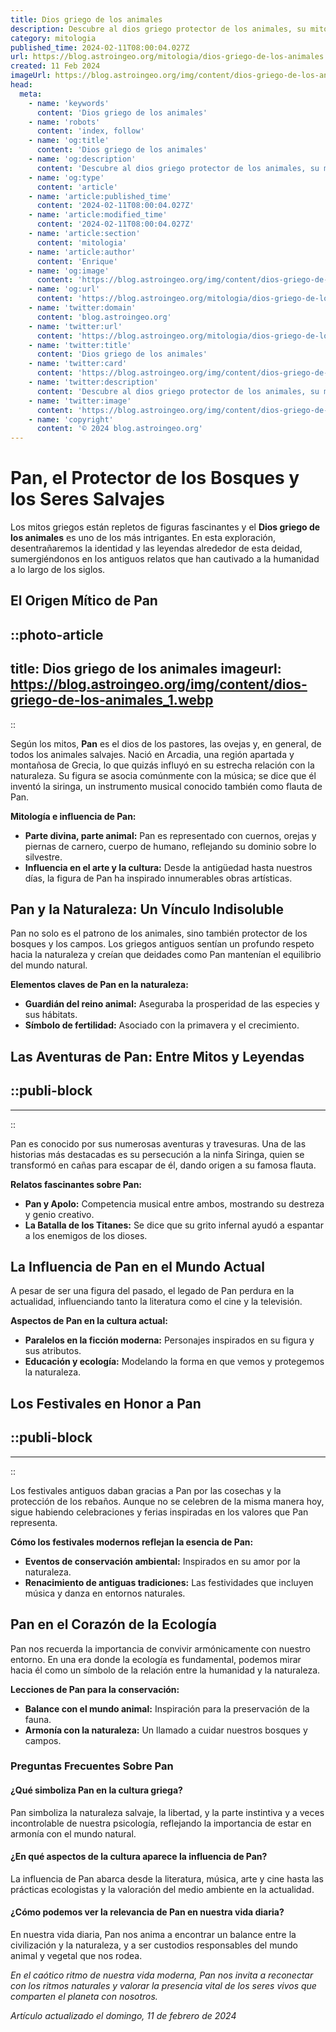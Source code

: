 ```yaml
---
title: Dios griego de los animales
description: Descubre al dios griego protector de los animales, su mitología y su rol en las antiguas leyendas. Explora su historia y culto en la Grecia clásica.
category: mitologia
published_time: 2024-02-11T08:00:04.027Z
url: https://blog.astroingeo.org/mitologia/dios-griego-de-los-animales
created: 11 Feb 2024
imageUrl: https://blog.astroingeo.org/img/content/dios-griego-de-los-animales_1.webp
head:
  meta:
    - name: 'keywords'
      content: 'Dios griego de los animales'
    - name: 'robots'
      content: 'index, follow'
    - name: 'og:title'
      content: 'Dios griego de los animales'
    - name: 'og:description'
      content: 'Descubre al dios griego protector de los animales, su mitología y su rol en las antiguas leyendas. Explora su historia y culto en la Grecia clásica.'
    - name: 'og:type'
      content: 'article'
    - name: 'article:published_time'
      content: '2024-02-11T08:00:04.027Z'
    - name: 'article:modified_time'
      content: '2024-02-11T08:00:04.027Z'
    - name: 'article:section'
      content: 'mitologia'
    - name: 'article:author'
      content: 'Enrique'
    - name: 'og:image'
      content: 'https://blog.astroingeo.org/img/content/dios-griego-de-los-animales_1.webp'
    - name: 'og:url'
      content: 'https://blog.astroingeo.org/mitologia/dios-griego-de-los-animales'
    - name: 'twitter:domain'
      content: 'blog.astroingeo.org'
    - name: 'twitter:url'
      content: 'https://blog.astroingeo.org/mitologia/dios-griego-de-los-animales'
    - name: 'twitter:title'
      content: 'Dios griego de los animales'
    - name: 'twitter:card'
      content: 'https://blog.astroingeo.org/img/content/dios-griego-de-los-animales_1.webp'
    - name: 'twitter:description'
      content: 'Descubre al dios griego protector de los animales, su mitología y su rol en las antiguas leyendas. Explora su historia y culto en la Grecia clásica.'
    - name: 'twitter:image'
      content: 'https://blog.astroingeo.org/img/content/dios-griego-de-los-animales_1.webp'
    - name: 'copyright'
      content: '© 2024 blog.astroingeo.org'
---
```

# Pan, el Protector de los Bosques y los Seres Salvajes

Los mitos griegos están repletos de figuras fascinantes y el **Dios griego de los animales** es uno de los más intrigantes. En esta exploración, desentrañaremos la identidad y las leyendas alrededor de esta deidad, sumergiéndonos en los antiguos relatos que han cautivado a la humanidad a lo largo de los siglos.

## El Origen Mítico de Pan


::photo-article
---
title: Dios griego de los animales
imageurl: https://blog.astroingeo.org/img/content/dios-griego-de-los-animales_1.webp
---
::



Según los mitos, **Pan** es el dios de los pastores, las ovejas y, en general, de todos los animales salvajes. Nació en Arcadia, una región apartada y montañosa de Grecia, lo que quizás influyó en su estrecha relación con la naturaleza. Su figura se asocia comúnmente con la música; se dice que él inventó la siringa, un instrumento musical conocido también como flauta de Pan.

**Mitología e influencia de Pan:**

- **Parte divina, parte animal:** Pan es representado con cuernos, orejas y piernas de carnero, cuerpo de humano, reflejando su dominio sobre lo silvestre.
- **Influencia en el arte y la cultura:** Desde la antigüedad hasta nuestros días, la figura de Pan ha inspirado innumerables obras artísticas.

## Pan y la Naturaleza: Un Vínculo Indisoluble

Pan no solo es el patrono de los animales, sino también protector de los bosques y los campos. Los griegos antiguos sentían un profundo respeto hacia la naturaleza y creían que deidades como Pan mantenían el equilibrio del mundo natural.

**Elementos claves de Pan en la naturaleza:**

- **Guardián del reino animal:** Aseguraba la prosperidad de las especies y sus hábitats.
- **Símbolo de fertilidad:** Asociado con la primavera y el crecimiento.
  
## Las Aventuras de Pan: Entre Mitos y Leyendas


  ::publi-block
  ---
  ---
  ::
  
  

Pan es conocido por sus numerosas aventuras y travesuras. Una de las historias más destacadas es su persecución a la ninfa Siringa, quien se transformó en cañas para escapar de él, dando origen a su famosa flauta.

**Relatos fascinantes sobre Pan:**

- **Pan y Apolo:** Competencia musical entre ambos, mostrando su destreza y genio creativo.
- **La Batalla de los Titanes:** Se dice que su grito infernal ayudó a espantar a los enemigos de los dioses.

## La Influencia de Pan en el Mundo Actual

A pesar de ser una figura del pasado, el legado de Pan perdura en la actualidad, influenciando tanto la literatura como el cine y la televisión.

**Aspectos de Pan en la cultura actual:**

- **Paralelos en la ficción moderna:** Personajes inspirados en su figura y sus atributos.
- **Educación y ecología:** Modelando la forma en que vemos y protegemos la naturaleza.

## Los Festivales en Honor a Pan


  ::publi-block
  ---
  ---
  ::
  
  

Los festivales antiguos daban gracias a Pan por las cosechas y la protección de los rebaños. Aunque no se celebren de la misma manera hoy, sigue habiendo celebraciones y ferias inspiradas en los valores que Pan representa.

**Cómo los festivales modernos reflejan la esencia de Pan:**

- **Eventos de conservación ambiental:** Inspirados en su amor por la naturaleza.
- **Renacimiento de antiguas tradiciones:** Las festividades que incluyen música y danza en entornos naturales.

## Pan en el Corazón de la Ecología

Pan nos recuerda la importancia de convivir armónicamente con nuestro entorno. En una era donde la ecología es fundamental, podemos mirar hacia él como un símbolo de la relación entre la humanidad y la naturaleza.

**Lecciones de Pan para la conservación:**

- **Balance con el mundo animal:** Inspiración para la preservación de la fauna.
- **Armonía con la naturaleza:** Un llamado a cuidar nuestros bosques y campos.

### Preguntas Frecuentes Sobre Pan

#### ¿Qué simboliza Pan en la cultura griega?
Pan simboliza la naturaleza salvaje, la libertad, y la parte instintiva y a veces incontrolable de nuestra psicología, reflejando la importancia de estar en armonía con el mundo natural.

#### ¿En qué aspectos de la cultura aparece la influencia de Pan?
La influencia de Pan abarca desde la literatura, música, arte y cine hasta las prácticas ecologistas y la valoración del medio ambiente en la actualidad.

#### ¿Cómo podemos ver la relevancia de Pan en nuestra vida diaria?
En nuestra vida diaria, Pan nos anima a encontrar un balance entre la civilización y la naturaleza, y a ser custodios responsables del mundo animal y vegetal que nos rodea.

*En el caótico ritmo de nuestra vida moderna, Pan nos invita a reconectar con los ritmos naturales y valorar la presencia vital de los seres vivos que comparten el planeta con nosotros.*

_Artículo actualizado el domingo, 11 de febrero de 2024_